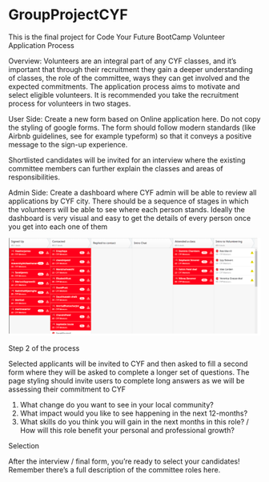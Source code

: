# GroupProjectCYF

This is the final project for Code Your Future BootCamp
Volunteer Application Process

Overview:
Volunteers are an integral part of any CYF classes, and it’s important that through their recruitment they gain a deeper understanding of classes, the role of the committee, ways they can get involved and the expected commitments. The application process aims to motivate and select eligible volunteers. It is recommended you take the recruitment process for volunteers in two stages.

User Side:
Create a new form based on Online application here. Do not copy the styling of google forms. The form should follow modern standards (like Airbnb guidelines, see for example typeform) so that it conveys a positive message to the sign-up experience.

Shortlisted candidates will be invited for an interview where the existing committee members can further explain the classes and areas of responsibilities.

Admin Side:
Create a dashboard where CYF admin will be able to review all applications by CYF city. There should be a sequence of stages in which the volunteers will be able to see where each person stands. Ideally the dashboard is very visual and easy to get the details of every person once you get into each one of them

![ScreenShot](images/dashBoard.png)

Step 2 of the process

Selected applicants will be invited to CYF and then asked to fill a second form where they will be asked to complete a longer set of questions. The page styling should invite users to complete long answers as we will be assessing their commitment to CYF

1. What change do you want to see in your local community?
2. What impact would you like to see happening in the next 12-months?
3. What skills do you think you will gain in the next months in this role? / How will this role benefit your personal and professional growth?

Selection

After the interview / final form, you’re ready to select your candidates! Remember there’s a full description of the committee roles here.
